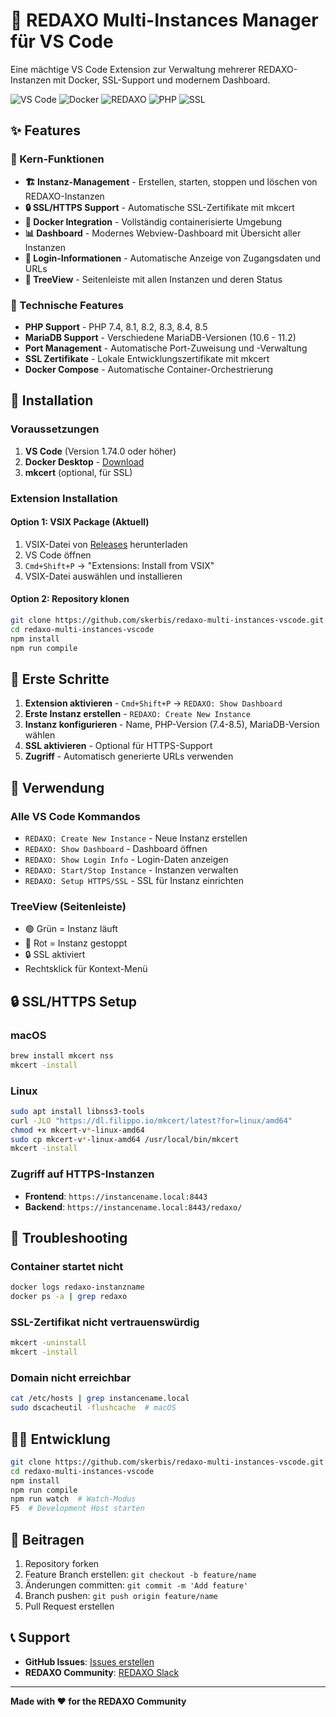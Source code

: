 # 🚀 REDAXO Multi-Instances Manager für VS Code

Eine mächtige VS Code Extension zur Verwaltung mehrerer REDAXO-Instanzen mit Docker, SSL-Support und modernem Dashboard.

![VS Code](https://img.shields.io/badge/VS%20Code-Extension-blue?style=flat-square&logo=visual-studio-code)
![Docker](https://img.shields.io/badge/Docker-Required-blue?style=flat-square&logo=docker)
![REDAXO](https://img.shields.io/badge/REDAXO-5.x-green?style=flat-square)
![PHP](https://img.shields.io/badge/PHP-7.4--8.5-purple?style=flat-square&logo=php)
![SSL](https://img.shields.io/badge/SSL-mkcert-orange?style=flat-square&logo=letsencrypt)

## ✨ Features

### 🎯 Kern-Funktionen
- **🏗️ Instanz-Management** - Erstellen, starten, stoppen und löschen von REDAXO-Instanzen
- **🔒 SSL/HTTPS Support** - Automatische SSL-Zertifikate mit mkcert
- **🐳 Docker Integration** - Vollständig containerisierte Umgebung
- **📊 Dashboard** - Modernes Webview-Dashboard mit Übersicht aller Instanzen
- **🔑 Login-Informationen** - Automatische Anzeige von Zugangsdaten und URLs
- **📱 TreeView** - Seitenleiste mit allen Instanzen und deren Status

### 🔧 Technische Features
- **PHP Support** - PHP 7.4, 8.1, 8.2, 8.3, 8.4, 8.5
- **MariaDB Support** - Verschiedene MariaDB-Versionen (10.6 - 11.2)
- **Port Management** - Automatische Port-Zuweisung und -Verwaltung
- **SSL Zertifikate** - Lokale Entwicklungszertifikate mit mkcert
- **Docker Compose** - Automatische Container-Orchestrierung

## 🚀 Installation

### Voraussetzungen

1. **VS Code** (Version 1.74.0 oder höher)
2. **Docker Desktop** - [Download](https://www.docker.com/products/docker-desktop)
3. **mkcert** (optional, für SSL)

### Extension Installation

#### Option 1: VSIX Package (Aktuell)
1. VSIX-Datei von [Releases](https://github.com/skerbis/redaxo-multi-instances-vscode/releases) herunterladen
2. VS Code öffnen
3. `Cmd+Shift+P` → "Extensions: Install from VSIX"
4. VSIX-Datei auswählen und installieren

#### Option 2: Repository klonen
```bash
git clone https://github.com/skerbis/redaxo-multi-instances-vscode.git
cd redaxo-multi-instances-vscode
npm install
npm run compile
```

## 🏁 Erste Schritte

1. **Extension aktivieren** - `Cmd+Shift+P` → `REDAXO: Show Dashboard`
2. **Erste Instanz erstellen** - `REDAXO: Create New Instance`
3. **Instanz konfigurieren** - Name, PHP-Version (7.4-8.5), MariaDB-Version wählen
4. **SSL aktivieren** - Optional für HTTPS-Support
5. **Zugriff** - Automatisch generierte URLs verwenden

## 📖 Verwendung

### Alle VS Code Kommandos
- `REDAXO: Create New Instance` - Neue Instanz erstellen
- `REDAXO: Show Dashboard` - Dashboard öffnen
- `REDAXO: Show Login Info` - Login-Daten anzeigen
- `REDAXO: Start/Stop Instance` - Instanzen verwalten
- `REDAXO: Setup HTTPS/SSL` - SSL für Instanz einrichten

### TreeView (Seitenleiste)
- 🟢 Grün = Instanz läuft
- 🔴 Rot = Instanz gestoppt  
- 🔒 SSL aktiviert
- Rechtsklick für Kontext-Menü

## 🔒 SSL/HTTPS Setup

### macOS
```bash
brew install mkcert nss
mkcert -install
```

### Linux
```bash
sudo apt install libnss3-tools
curl -JLO "https://dl.filippo.io/mkcert/latest?for=linux/amd64"
chmod +x mkcert-v*-linux-amd64
sudo cp mkcert-v*-linux-amd64 /usr/local/bin/mkcert
mkcert -install
```

### Zugriff auf HTTPS-Instanzen
- **Frontend**: `https://instancename.local:8443`
- **Backend**: `https://instancename.local:8443/redaxo/`

## 🔧 Troubleshooting

### Container startet nicht
```bash
docker logs redaxo-instanzname
docker ps -a | grep redaxo
```

### SSL-Zertifikat nicht vertrauenswürdig
```bash
mkcert -uninstall
mkcert -install
```

### Domain nicht erreichbar
```bash
cat /etc/hosts | grep instancename.local
sudo dscacheutil -flushcache  # macOS
```

## 👨‍💻 Entwicklung

```bash
git clone https://github.com/skerbis/redaxo-multi-instances-vscode.git
cd redaxo-multi-instances-vscode
npm install
npm run compile
npm run watch  # Watch-Modus
F5  # Development Host starten
```

## 🤝 Beitragen

1. Repository forken
2. Feature Branch erstellen: `git checkout -b feature/name`
3. Änderungen committen: `git commit -m 'Add feature'`
4. Branch pushen: `git push origin feature/name`
5. Pull Request erstellen

## 📞 Support

- **GitHub Issues**: [Issues erstellen](https://github.com/skerbis/redaxo-multi-instances-vscode/issues)
- **REDAXO Community**: [REDAXO Slack](https://redaxo.org/slack/)

---

**Made with ❤️ for the REDAXO Community**
